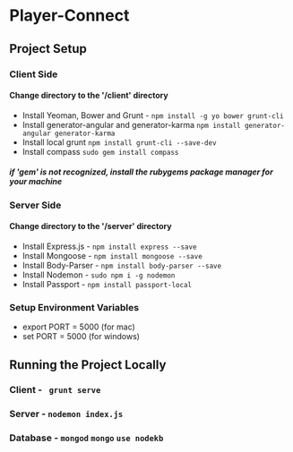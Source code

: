 # Player-Connect


## Project Setup 

### Client Side 
#### Change directory to the '/client' directory
- Install Yeoman, Bower and Grunt - `npm install -g yo bower grunt-cli`
- Install generator-angular and generator-karma `npm install generator-angular generator-karma`
- Install local grunt `npm install grunt-cli --save-dev`
- Install compass `sudo gem install compass`
##### if 'gem' is not recognized, install the rubygems package manager for your machine

### Server Side 
#### Change directory to the '/server' directory
- Install Express.js - `npm install express --save`
- Install Mongoose - `npm install mongoose --save`
- Install Body-Parser - `npm install body-parser --save`
- Install Nodemon - `sudo npm i -g nodemon`
- Install Passport - `npm install passport-local`

### Setup Environment Variables 
- export PORT = 5000 (for mac)
- set PORT = 5000 (for windows)


## Running the Project Locally 

### Client - ` grunt serve` 
### Server - `nodemon index.js`
### Database - `mongod` `mongo` `use nodekb`
